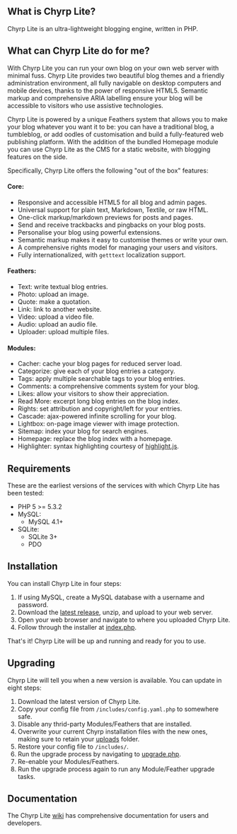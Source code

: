 ## What is Chyrp Lite?

Chyrp Lite is an ultra-lightweight blogging engine, written in PHP.

## What can Chyrp Lite do for me?
With Chyrp Lite you can run your own blog on your own web server with minimal fuss. Chyrp Lite provides two beautiful blog themes and a friendly administration environment, all fully navigable on desktop computers and mobile devices, thanks to the power of responsive HTML5. Semantic markup and comprehensive ARIA labelling ensure your blog will be accessible to visitors who use assistive technologies.

Chyrp Lite is powered by a unique Feathers system that allows you to make your blog whatever you want it to be: you can have a traditional blog, a tumbleblog, or add oodles of customisation and build a fully-featured web publishing platform. With the addition of the bundled Homepage module you can use Chyrp Lite as the CMS for a static website, with blogging features on the side.

Specifically, Chyrp Lite offers the following "out of the box" features:

#### Core:
* Responsive and accessible HTML5 for all blog and admin pages.
* Universal support for plain text, Markdown, Textile, or raw HTML.
* One-click markup/markdown previews for posts and pages.
* Send and receive trackbacks and pingbacks on your blog posts.
* Personalise your blog using powerful extensions.
* Semantic markup makes it easy to customise themes or write your own.
* A comprehensive rights model for managing your users and visitors.
* Fully internationalized, with `getttext` localization support.

#### Feathers:
* Text: write textual blog entries.
* Photo: upload an image.
* Quote: make a quotation.
* Link: link to another website.
* Video: upload a video file.
* Audio: upload an audio file.
* Uploader: upload multiple files.

#### Modules:
* Cacher: cache your blog pages for reduced server load.
* Categorize: give each of your blog entries a category.
* Tags: apply multiple searchable tags to your blog entries.
* Comments: a comprehensive comments system for your blog.
* Likes: allow your visitors to show their appreciation.
* Read More: excerpt long blog entries on the blog index.
* Rights: set attribution and copyright/left for your entries.
* Cascade: ajax-powered infinite scrolling for your blog.
* Lightbox: on-page image viewer with image protection.
* Sitemap: index your blog for search engines.
* Homepage: replace the blog index with a homepage.
* Highlighter: syntax highlighting courtesy of [highlight.js](https://highlightjs.org/).

## Requirements
These are the earliest versions of the services with which Chyrp Lite has been tested:

* PHP 5 >= 5.3.2
* MySQL:
  - MySQL 4.1+
* SQLite:
  - SQLite 3+
  - PDO

## Installation
You can install Chyrp Lite in four steps:

1. If using MySQL, create a MySQL database with a username and password.
2. Download the [latest release](https://github.com/xenocrat/chyrp-lite/releases), unzip, and upload to your web server.
3. Open your web browser and navigate to where you uploaded Chyrp Lite.
4. Follow through the installer at [index.php](index.php).

That's it! Chyrp Lite will be up and running and ready for you to use.

## Upgrading
Chyrp Lite will tell you when a new version is available. You can update in eight steps:

1. Download the latest version of Chyrp Lite.
2. Copy your config file from `/includes/config.yaml.php` to somewhere safe.
3. Disable any thrid-party Modules/Feathers that are installed.
4. Overwrite your current Chyrp installation files with the new ones, making sure to retain your [uploads](uploads/) folder.
5. Restore your config file to `/includes/`.
6. Run the upgrade process by navigating to [upgrade.php](upgrade.php).
7. Re-enable your Modules/Feathers.
8. Run the upgrade process again to run any Module/Feather upgrade tasks.

## Documentation
The Chyrp Lite [wiki](https://github.com/xenocrat/chyrp-lite/wiki) has comprehensive documentation for users and developers.
